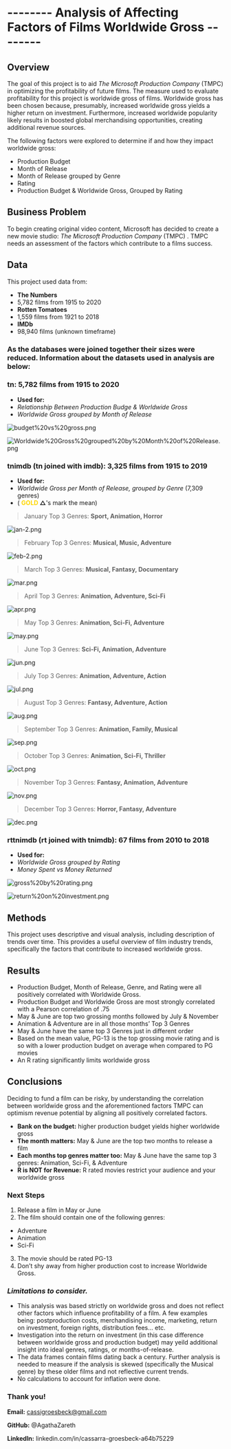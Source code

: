 #  -------- Analysis of Affecting Factors of Films Worldwide Gross --------

## Overview
The goal of this project is to aid _The Microsoft Production Company_ (TMPC) in optimizing the profitability of future films. The measure used to evaluate profitability for this project is worldwide gross of films. Worldwide gross has been chosen because, presumably, increased worldwide gross yields a higher return on investment. Furthermore, increased worldwide popularity likely results in boosted global merchandising opportunities, creating additional revenue sources. 

The following factors were explored to determine if and how they impact worldwide gross: 
- Production Budget
- Month of Release
- Month of Release grouped by Genre
- Rating
- Production Budget & Worldwide Gross, Grouped by Rating

## Business Problem
To begin creating original video content, Microsoft has decided to create a new movie studio: _The Microsoft Production Company_ (TMPC) . TMPC needs an assessment of the factors which contribute to a films success.

## Data
This project used data from:
-	__The Numbers__
 - 5,782 films from 1915 to 2020
-	__Rotten Tomatoes__
 -	1,559 films from 1921 to 2018
-	__IMDb__
 -	98,940 films (unknown timeframe) 
 
### As the databases were joined together their sizes were reduced.  Information about the datasets used in analysis are below: 

### tn: 5,782 films from 1915 to 2020
-	__Used for:__
 -	_Relationship Between Production Budge & Worldwide Gross_
 -	_Worldwide Gross grouped by Month of Release_

![budget%20vs%20gross.png](attachment:budget%20vs%20gross.png)

![Worldwide%20Gross%20grouped%20by%20Month%20of%20Release.png](attachment:Worldwide%20Gross%20grouped%20by%20Month%20of%20Release.png)

### tnimdb (tn joined with imdb): 3,325 films from 1915 to 2019
-	__Used for:__
 -	_Worldwide Gross per Month of Release, grouped by Genre_ (7,309 genres)
 - ( __<font color=gold>GOLD</font> &#9651;__'s mark the mean)

> January Top 3 Genres: __Sport, Animation, Horror__ 

![jan-2.png](attachment:jan-2.png)

> February Top 3 Genres: __Musical, Music, Adventure__ 

![feb-2.png](attachment:feb-2.png)

> March Top 3 Genres: __Musical, Fantasy, Documentary__ 

![mar.png](attachment:mar.png)

> April Top 3 Genres: __Animation, Adventure, Sci-Fi__ 

![apr.png](attachment:apr.png)

> May Top 3 Genres: __Animation, Sci-Fi, Adventure__ 

![may.png](attachment:may.png)

> June Top 3 Genres: __Sci-Fi, Animation, Adventure__ 

![jun.png](attachment:jun.png)

> July Top 3 Genres: __Animation, Adventure, Action__ 

![jul.png](attachment:jul.png)

> August Top 3 Genres: __Fantasy, Adventure, Action__ 

![aug.png](attachment:aug.png)

> September Top 3 Genres: __Animation, Family, Musical__ 

![sep.png](attachment:sep.png)

> October Top 3 Genres: __Animation, Sci-Fi, Thriller__ 

![oct.png](attachment:oct.png)

> November Top 3 Genres: __Fantasy, Animation, Adventure__ 

![nov.png](attachment:nov.png)

> December Top 3 Genres: __Horror, Fantasy, Adventure__ 

![dec.png](attachment:dec.png)

### rttnimdb (rt joined with tnimdb): 67 films from 2010 to 2018
-	__Used for:__
 -	_Worldwide Gross grouped by Rating_
 -	_Money Spent vs Money Returned_

![gross%20by%20rating.png](attachment:gross%20by%20rating.png)

![return%20on%20investment.png](attachment:return%20on%20investment.png)

## Methods
This project uses descriptive and visual analysis, including description of trends over time. This provides a useful overview of film industry trends, specifically the factors that contribute to increased worldwide gross. 

## Results
- Production Budget, Month of Release, Genre, and Rating were all positively correlated with Worldwide Gross. 
- Production Budget and Worldwide Gross are most strongly correlated with a Pearson correlation of .75
- May & June are top two grossing months followed by July & November
- Animation & Adventure are in all those months’ Top 3 Genres
- May & June have the same top 3 Genres just in different order
- Based on the mean value, PG-13 is the top grossing movie rating and is so with a lower production budget on average when compared to PG movies 
- An R rating significantly limits worldwide gross 

 
## Conclusions
Deciding to fund a film can be risky, by understanding the correlation between worldwide gross and the aforementioned factors TMPC can optimism revenue potential by aligning all positively correlated factors.

-	__Bank on the budget:__ higher production budget yields higher worldwide gross
-	__The month matters:__ May & June are the top two months to release a film
-	__Each months top genres matter too:__ May & June have the same top 3 genres: Animation, Sci-Fi, & Adventure 
-	__R is NOT for Revenue:__ R rated movies restrict your audience and your worldwide gross

### Next Steps
1. Release a film in May or June
2. The film should contain one of the following genres:
 - Adventure
 - Animation
 - Sci-Fi 
3. The movie should be rated PG-13
4. Don’t shy away from higher production cost to increase Worldwide Gross.

### _Limitations to consider._
- This analysis was based strictly on worldwide gross and does not reflect other factors which influence profitability of a film. A few examples being: postproduction costs, merchandising income, marketing, return on investment, foreign rights, distribution fees… etc. 
- Investigation into the return on investment (in this case difference between worldwide gross and production budget) may yeild additional insight into ideal genres, ratings, or months-of-release.
- The data frames contain films dating back a century. Further analysis is needed to measure if the analysis is skewed (specifically the Musical genre) by these older films and not reflective current trends. 
- No calculations to account for inflation were done.

### Thank you!

__Email:__ cassigroesbeck@gmail.com

__GitHub:__ @AgathaZareth

__LinkedIn:__ linkedin.com/in/cassarra-groesbeck-a64b75229
